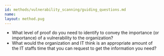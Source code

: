 ```yaml
---
id: methods/vulnerability_scanning/guiding_questions.md
name: 
layout: method.pug
---
```


* What level of proof do you need to identify to convey the importance (or importance) of a vulnerability to the organization?
* What would the organization and IT think is an appropriate amount of the IT staffs time that you can request to get the information you need?


